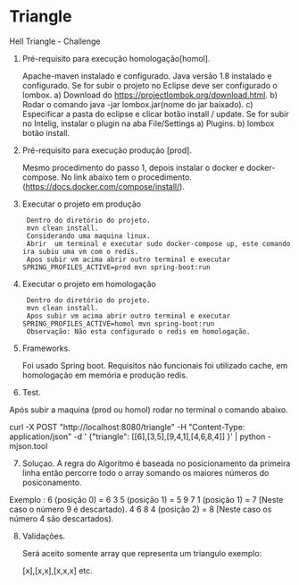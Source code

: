 # Triangle
Hell Triangle - Challenge

1) Pré-requisito para execução homologação[homol].

   	Apache-maven instalado e configurado.
   	Java versão 1.8 instalado e configurado.
   	Se for subir o projeto no Eclipse deve ser configurado o lombox.
   		a) Download do https://projectlombok.org/download.html.
   		b) Rodar o comando java -jar lombox.jar(nome do jar baixado).
   		c) Especificar a pasta do eclipse e clicar botão install / update.
   	Se for subir no Intelig, instalar o plugin na aba File/Settings
   		a) Plugins.
   		b) lombox botão install.

2) Pré-requisito para execução produção [prod].

   	Mesmo procedimento do passo 1, depois instalar o docker e docker-compose. No link abaixo tem o procedimento.
   	 (https://docs.docker.com/compose/install/).

3) Executar o projeto em produção

    	Dentro do diretório do projeto.
    	mvn clean install.
    	Considerando uma maquina linux.
    	Abrir  um terminal e executar sudo docker-compose up, este comando ira subiu uma vm com o redis.
    	Apos subir vm acima abrir outro terminal e executar SPRING_PROFILES_ACTIVE=prod mvn spring-boot:run

4) Executar o projeto em homologação

    	Dentro do diretório do projeto.
    	mvn clean install.
    	Apos subir vm acima abrir outro terminal e executar SPRING_PROFILES_ACTIVE=homol mvn spring-boot:run
    	Observação: Não esta configurado o redis em homologação.

5) Frameworks.

	Foi usado Spring boot.
	Requisitos não funcionais foi utilizado cache, em homologação em memória e produção redis.

6) Test.

Após subir a maquina (prod ou homol) rodar no terminal o comando abaixo.

curl -X POST "http://localhost:8080/triangle" -H "Content-Type: application/json"  -d ' {"triangle": [[6],[3,5],[9,4,1],[4,6,8,4]] }' | python -mjson.tool

 
7) Soluçao.
A regra do Algoritmo é baseada no posicionamento da primeira linha então percorre todo o array somando os maiores números do posiconamento.

Exemplo :
   6    (posição 0) = 6
  3 5   (posição 1) = 5
 9 7 1  (posição 1) = 7 [Neste caso o número 9 é descartado).
4 6 8 4 (posição 2) = 8 [Neste caso os número 4 são descartados).

8) Validações.
   
   Será aceito somente array que representa um triangulo exemplo:
   
   [x],[x,x],[x,x,x] etc.
